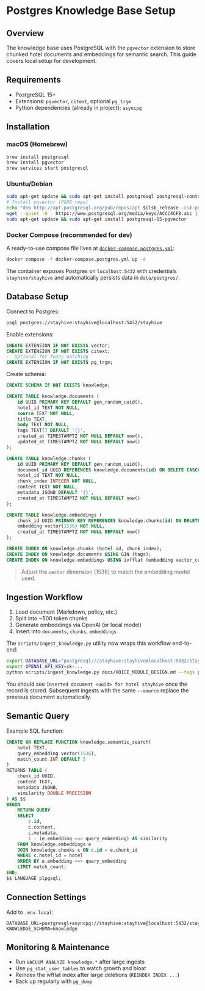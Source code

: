 # Postgres Knowledge Base Setup

## Overview

The knowledge base uses PostgreSQL with the `pgvector` extension to store chunked hotel documents and embeddings for semantic search. This guide covers local setup for development.

## Requirements

- PostgreSQL 15+
- Extensions: `pgvector`, `citext`, optional `pg_trgm`
- Python dependencies (already in project): `asyncpg`

## Installation

### macOS (Homebrew)

```bash
brew install postgresql
brew install pgvector
brew services start postgresql
```

### Ubuntu/Debian

```bash
sudo apt-get update && sudo apt-get install postgresql postgresql-contrib
# Install pgvector (PGDG repo)
echo "deb http://apt.postgresql.org/pub/repos/apt $(lsb_release -cs)-pgdg main" | sudo tee /etc/apt/sources.list.d/pgdg.list
wget --quiet -O - https://www.postgresql.org/media/keys/ACCC4CF8.asc | sudo apt-key add -
sudo apt-get update && sudo apt-get install postgresql-15-pgvector
```

### Docker Compose (recommended for dev)

A ready-to-use compose file lives at [`docker-compose.postgres.yml`](../docker-compose.postgres.yml):

```bash
docker compose -f docker-compose.postgres.yml up -d
```

The container exposes Postgres on `localhost:5432` with credentials `stayhive/stayhive` and automatically persists data in `data/postgres/`.

## Database Setup

Connect to Postgres:

```bash
psql postgres://stayhive:stayhive@localhost:5432/stayhive
```

Enable extensions:

```sql
CREATE EXTENSION IF NOT EXISTS vector;
CREATE EXTENSION IF NOT EXISTS citext;
-- Optional for fuzzy matching
CREATE EXTENSION IF NOT EXISTS pg_trgm;
```

Create schema:

```sql
CREATE SCHEMA IF NOT EXISTS knowledge;

CREATE TABLE knowledge.documents (
    id UUID PRIMARY KEY DEFAULT gen_random_uuid(),
    hotel_id TEXT NOT NULL,
    source TEXT NOT NULL,
    title TEXT,
    body TEXT NOT NULL,
    tags TEXT[] DEFAULT '{}',
    created_at TIMESTAMPTZ NOT NULL DEFAULT now(),
    updated_at TIMESTAMPTZ NOT NULL DEFAULT now()
);

CREATE TABLE knowledge.chunks (
    id UUID PRIMARY KEY DEFAULT gen_random_uuid(),
    document_id UUID REFERENCES knowledge.documents(id) ON DELETE CASCADE,
    hotel_id TEXT NOT NULL,
    chunk_index INTEGER NOT NULL,
    content TEXT NOT NULL,
    metadata JSONB DEFAULT '{}',
    created_at TIMESTAMPTZ NOT NULL DEFAULT now()
);

CREATE TABLE knowledge.embeddings (
    chunk_id UUID PRIMARY KEY REFERENCES knowledge.chunks(id) ON DELETE CASCADE,
    embedding vector(1536) NOT NULL,
    created_at TIMESTAMPTZ NOT NULL DEFAULT now()
);

CREATE INDEX ON knowledge.chunks (hotel_id, chunk_index);
CREATE INDEX ON knowledge.documents USING GIN (tags);
CREATE INDEX ON knowledge.embeddings USING ivfflat (embedding vector_cosine_ops);
```

> Adjust the `vector` dimension (1536) to match the embedding model used.

## Ingestion Workflow

1. Load document (Markdown, policy, etc.)
2. Split into ~500 token chunks
3. Generate embeddings via OpenAI (or local model)
4. Insert into `documents`, `chunks`, `embeddings`

The `scripts/ingest_knowledge.py` utility now wraps this workflow end-to-end:

```bash
export DATABASE_URL="postgresql://stayhive:stayhive@localhost:5432/stayhive"
export OPENAI_API_KEY=sk-...
python scripts/ingest_knowledge.py docs/VOICE_MODULE_DESIGN.md --tags policies,voice
```

You should see `Inserted document <uuid> for hotel stayhive` once the record is stored. Subsequent ingests with the same `--source` replace the previous document automatically.

## Semantic Query

Example SQL function:

```sql
CREATE OR REPLACE FUNCTION knowledge.semantic_search(
    hotel TEXT,
    query_embedding vector(1536),
    match_count INT DEFAULT 5
)
RETURNS TABLE (
    chunk_id UUID,
    content TEXT,
    metadata JSONB,
    similarity DOUBLE PRECISION
) AS $$
BEGIN
    RETURN QUERY
    SELECT
        c.id,
        c.content,
        c.metadata,
        1 - (e.embedding <=> query_embedding) AS similarity
    FROM knowledge.embeddings e
    JOIN knowledge.chunks c ON c.id = e.chunk_id
    WHERE c.hotel_id = hotel
    ORDER BY e.embedding <=> query_embedding
    LIMIT match_count;
END;
$$ LANGUAGE plpgsql;
```

## Connection Settings

Add to `.env.local`:

```
DATABASE_URL=postgresql+asyncpg://stayhive:stayhive@localhost:5432/stayhive
KNOWLEDGE_SCHEMA=knowledge
```

## Monitoring & Maintenance

- Run `VACUUM ANALYZE knowledge.*` after large ingests
- Use `pg_stat_user_tables` to watch growth and bloat
- Reindex the ivfflat index after large deletions (`REINDEX INDEX ...`)
- Back up regularly with `pg_dump`
